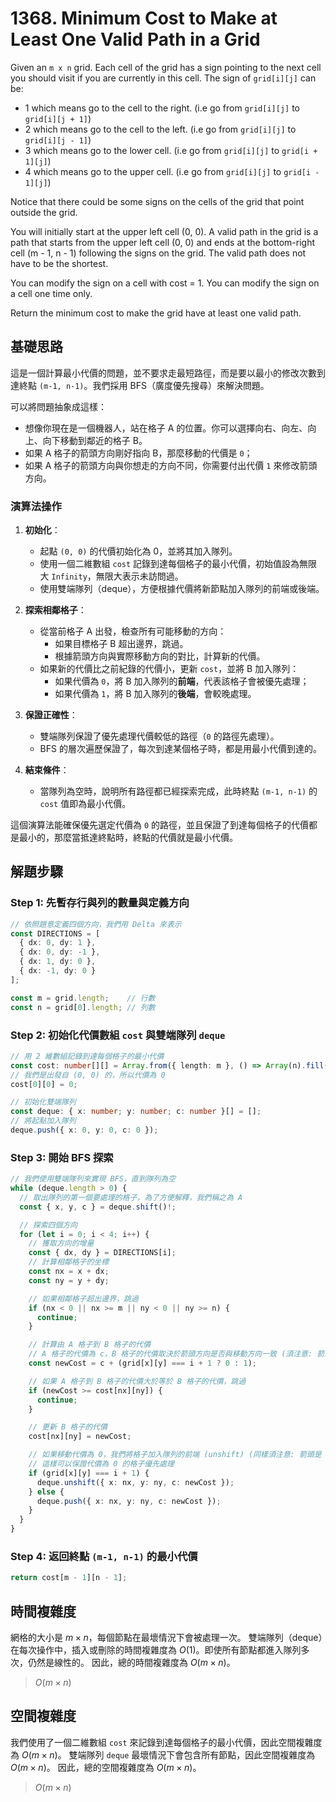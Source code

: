 # 1368. Minimum Cost to Make at Least One Valid Path in a Grid

Given an `m x n` grid. Each cell of the grid has a sign pointing to the next cell 
you should visit if you are currently in this cell. 
The sign of `grid[i][j]` can be:

* 1 which means go to the cell to the right. (i.e go from `grid[i][j]` to `grid[i][j + 1]`)
* 2 which means go to the cell to the left. (i.e go from `grid[i][j]` to `grid[i][j - 1]`)
* 3 which means go to the lower cell. (i.e go from `grid[i][j]` to `grid[i + 1][j]`)
* 4 which means go to the upper cell. (i.e go from `grid[i][j]` to `grid[i - 1][j]`)

Notice that there could be some signs on the cells of the grid that point outside the grid.

You will initially start at the upper left cell (0, 0). 
A valid path in the grid is a path that starts from the upper left cell (0, 0) and ends at the bottom-right cell (m - 1, n - 1) 
following the signs on the grid. 
The valid path does not have to be the shortest.

You can modify the sign on a cell with cost = 1. You can modify the sign on a cell one time only.

Return the minimum cost to make the grid have at least one valid path.

## 基礎思路

這是一個計算最小代價的問題，並不要求走最短路徑，而是要以最小的修改次數到達終點 `(m-1, n-1)`。我們採用 BFS（廣度優先搜尋）來解決問題。

可以將問題抽象成這樣：
- 想像你現在是一個機器人，站在格子 A 的位置。你可以選擇向右、向左、向上、向下移動到鄰近的格子 B。
- 如果 A 格子的箭頭方向剛好指向 B，那麼移動的代價是 `0`；
- 如果 A 格子的箭頭方向與你想走的方向不同，你需要付出代價 `1` 來修改箭頭方向。

### 演算法操作
1. **初始化**：
    - 起點 `(0, 0)` 的代價初始化為 0，並將其加入隊列。
    - 使用一個二維數組 `cost` 記錄到達每個格子的最小代價，初始值設為無限大 `Infinity`，無限大表示未訪問過。
    - 使用雙端隊列（deque），方便根據代價將新節點加入隊列的前端或後端。

2. **探索相鄰格子**：
    - 從當前格子 A 出發，檢查所有可能移動的方向：
        - 如果目標格子 B 超出邊界，跳過。
        - 根據箭頭方向與實際移動方向的對比，計算新的代價。
    - 如果新的代價比之前紀錄的代價小，更新 `cost`，並將 B 加入隊列：
        - 如果代價為 `0`，將 B 加入隊列的**前端**，代表該格子會被優先處理；
        - 如果代價為 `1`，將 B 加入隊列的**後端**，會較晚處理。

3. **保證正確性**：
    - 雙端隊列保證了優先處理代價較低的路徑（`0` 的路徑先處理）。
    - BFS 的層次遍歷保證了，每次到達某個格子時，都是用最小代價到達的。

4. **結束條件**：
    - 當隊列為空時，說明所有路徑都已經探索完成，此時終點 `(m-1, n-1)` 的 `cost` 值即為最小代價。

這個演算法能確保優先選定代價為 `0` 的路徑，並且保證了到達每個格子的代價都是最小的，那麼當抵達終點時，終點的代價就是最小代價。

## 解題步驟

### Step 1: 先暫存行與列的數量與定義方向

```typescript
// 依照題意定義四個方向，我們用 Delta 來表示
const DIRECTIONS = [
  { dx: 0, dy: 1 },
  { dx: 0, dy: -1 },
  { dx: 1, dy: 0 },
  { dx: -1, dy: 0 }
];

const m = grid.length;    // 行數
const n = grid[0].length; // 列數
```

### Step 2: 初始化代價數組 `cost` 與雙端隊列 `deque`

```typescript
// 用 2 維數組記錄到達每個格子的最小代價
const cost: number[][] = Array.from({ length: m }, () => Array(n).fill(Infinity));
// 我們是出發自 (0, 0) 的，所以代價為 0
cost[0][0] = 0;

// 初始化雙端隊列
const deque: { x: number; y: number; c: number }[] = [];
// 將起點加入隊列
deque.push({ x: 0, y: 0, c: 0 });
```

### Step 3: 開始 BFS 探索

```typescript
// 我們使用雙端隊列來實現 BFS，直到隊列為空
while (deque.length > 0) {
  // 取出隊列的第一個要處理的格子，為了方便解釋，我們稱之為 A
  const { x, y, c } = deque.shift()!;

  // 探索四個方向
  for (let i = 0; i < 4; i++) {
    // 獲取方向的增量
    const { dx, dy } = DIRECTIONS[i];
    // 計算相鄰格子的坐標
    const nx = x + dx;
    const ny = y + dy;

    // 如果相鄰格子超出邊界，跳過
    if (nx < 0 || nx >= m || ny < 0 || ny >= n) {
      continue;
    }

    // 計算由 A 格子到 B 格子的代價
    // A 格子的代價為 c，B 格子的代價取決於箭頭方向是否與移動方向一致 (須注意: 箭頭是 1~4，而索引是 0~3)
    const newCost = c + (grid[x][y] === i + 1 ? 0 : 1);

    // 如果 A 格子到 B 格子的代價大於等於 B 格子的代價，跳過
    if (newCost >= cost[nx][ny]) {
      continue;
    }

    // 更新 B 格子的代價
    cost[nx][ny] = newCost;

    // 如果移動代價為 0，我們將格子加入隊列的前端 (unshift) (同樣須注意: 箭頭是 1~4，而索引是 0~3)
    // 這樣可以保證代價為 0 的格子優先處理
    if (grid[x][y] === i + 1) {
      deque.unshift({ x: nx, y: ny, c: newCost });
    } else {
      deque.push({ x: nx, y: ny, c: newCost });
    }
  }
}
```

### Step 4: 返回終點 `(m-1, n-1)` 的最小代價

```typescript
return cost[m - 1][n - 1];
```

## 時間複雜度
網格的大小是 $m×n$，每個節點在最壞情況下會被處理一次。
雙端隊列（deque）在每次操作中，插入或刪除的時間複雜度為 $O(1)$。即使所有節點都進入隊列多次，仍然是線性的。
因此，總的時間複雜度為 $O(m×n)$。

> $O(m×n)$

## 空間複雜度
我們使用了一個二維數組 `cost` 來記錄到達每個格子的最小代價，因此空間複雜度為 $O(m×n)$。
雙端隊列 `deque` 最壞情況下會包含所有節點，因此空間複雜度為 $O(m×n)$。
因此，總的空間複雜度為 $O(m×n)$。

> $O(m×n)$

